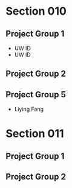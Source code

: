 # Section 010

## Project Group 1

   * UW ID 
   * UW ID
 

## Project Group 2


## Project Group 5
  * Liying Fang

 
	
   
# Section 011

## Project Group 1

## Project Group 2
